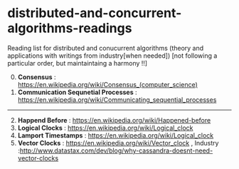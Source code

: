 # distributed-and-concurrent-algorithms-readings
Reading list for distributed and conucurrent algorithms (theory and applications with writings from industry[when needed]) [not following a particular order, but maintaintaing a harmony !!]

0. **Consensus** : https://en.wikipedia.org/wiki/Consensus_(computer_science) 
1. **Communication Sequnetial Processes** : https://en.wikipedia.org/wiki/Communicating_sequential_processes
----------------------------------
2. **Happend Before** :  https://en.wikipedia.org/wiki/Happened-before
3. **Logical Clocks** : https://en.wikipedia.org/wiki/Logical_clock
4. **Lamport Timestamps** : https://en.wikipedia.org/wiki/Logical_clock
5. **Vector Clocks** : https://en.wikipedia.org/wiki/Vector_clock  , Industry :http://www.datastax.com/dev/blog/why-cassandra-doesnt-need-vector-clocks
